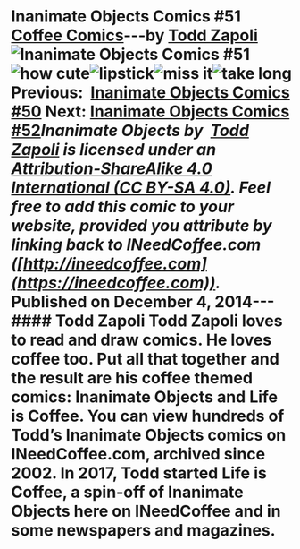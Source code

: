 # Inanimate Objects Comics #51 [Coffee Comics](https://ineedcoffee.com/section/coffee-comics/)---by [Todd Zapoli](https://ineedcoffee.com/by/todd-zapoli/)![Inanimate Objects Comics #51](https://ineedcoffee.com/images/posts/inanimate-objects-comics-51/Inanimate-Objects-Coffee-Comics640x400.jpg)![how cute](https://ineedcoffee.com/assets/201442-cute.DojEqIGh_ZU5cCI.webp)![lipstick](https://ineedcoffee.com/assets/201441-lipstick.BTxO_zZ2_Z1Kt7zT.webp)![miss it](https://ineedcoffee.com/assets/201440-miss-it.CLWTIEWK_WrHtA.webp)![take long](https://ineedcoffee.com/assets/201437-take-long.DT8f2A7E_1IwigL.webp) Previous:  [Inanimate Objects Comics #50](https://ineedcoffee.com/inanimate-objects-comics-50/) Next: [Inanimate Objects Comics #52](https://ineedcoffee.com/inanimate-objects-comics-52/)_Inanimate Objects by  [Todd Zapoli](https://ineedcoffee.com/) is licensed under an  [Attribution-ShareAlike 4.0 International (CC BY-SA 4.0)](https://creativecommons.org/licenses/by-sa/4.0/). Feel free to add this comic to your website, provided you attribute by linking back to INeedCoffee.com ([http://ineedcoffee.com](https://ineedcoffee.com))._ Published on December 4, 2014--- #### Todd Zapoli Todd Zapoli loves to read and draw comics. He loves coffee too. Put all that together and the result are his coffee themed comics: Inanimate Objects and Life is Coffee. You can view hundreds of Todd’s Inanimate Objects comics on INeedCoffee.com, archived since 2002. In 2017, Todd started Life is Coffee, a spin-off of Inanimate Objects here on INeedCoffee and in some newspapers and magazines.